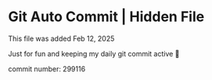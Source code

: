 # Git Auto Commit | Hidden File

This file was added Feb 12, 2025

Just for fun and keeping my daily git commit active 🤪

commit number: 299116
